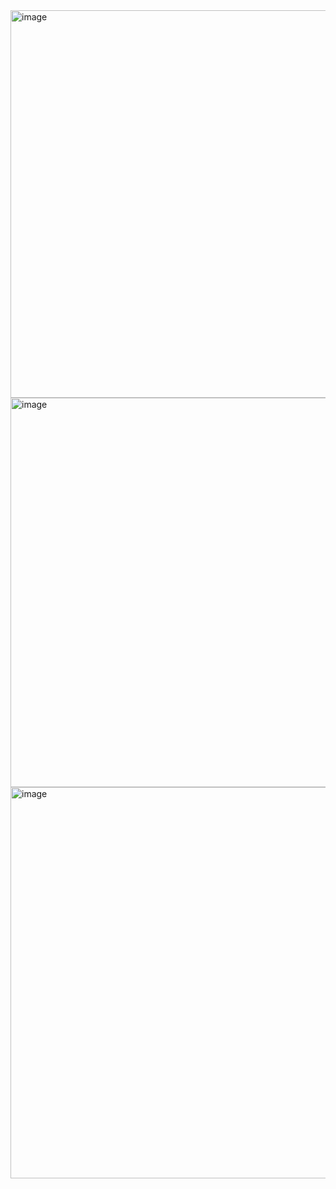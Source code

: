 <img width="1110" height="620" alt="image" src="https://github.com/user-attachments/assets/9604f2f9-78ad-4dcd-b06f-5bb67db16342" />
<img width="1115" height="623" alt="image" src="https://github.com/user-attachments/assets/6fe1b2f4-042d-4c2d-ae25-af34a6407416" />
<img width="1117" height="626" alt="image" src="https://github.com/user-attachments/assets/f0079307-4f5d-48ee-9061-666b2257edc9" />

